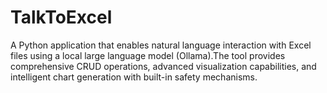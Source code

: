 # TalkToExcel
A Python application that enables natural language interaction with Excel files using a local large language model (Ollama).The tool provides comprehensive CRUD operations, advanced visualization capabilities, and intelligent chart generation with built-in safety mechanisms.
